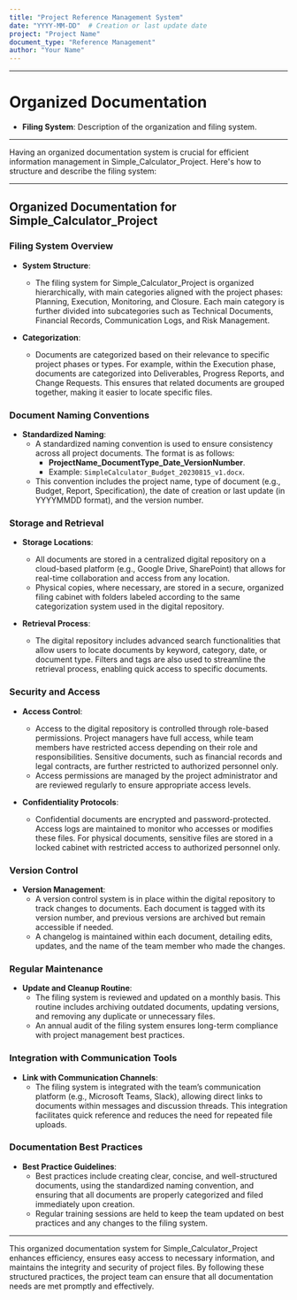 ```yaml
---
title: "Project Reference Management System"
date: "YYYY-MM-DD"  # Creation or last update date
project: "Project Name"
document_type: "Reference Management"
author: "Your Name"
---
```

---
# Organized Documentation

- **Filing System**: Description of the organization and filing system.

---
Having an organized documentation system is crucial for efficient information management in Simple_Calculator_Project. Here's how to structure and describe the filing system:

---

## Organized Documentation for Simple_Calculator_Project

### Filing System Overview
- **System Structure**:
  - The filing system for Simple_Calculator_Project is organized hierarchically, with main categories aligned with the project phases: Planning, Execution, Monitoring, and Closure. Each main category is further divided into subcategories such as Technical Documents, Financial Records, Communication Logs, and Risk Management.

- **Categorization**:
  - Documents are categorized based on their relevance to specific project phases or types. For example, within the Execution phase, documents are categorized into Deliverables, Progress Reports, and Change Requests. This ensures that related documents are grouped together, making it easier to locate specific files.

### Document Naming Conventions
- **Standardized Naming**:
  - A standardized naming convention is used to ensure consistency across all project documents. The format is as follows:
    - **ProjectName_DocumentType_Date_VersionNumber**.
    - Example: `SimpleCalculator_Budget_20230815_v1.docx`.
  - This convention includes the project name, type of document (e.g., Budget, Report, Specification), the date of creation or last update (in YYYYMMDD format), and the version number.

### Storage and Retrieval
- **Storage Locations**:
  - All documents are stored in a centralized digital repository on a cloud-based platform (e.g., Google Drive, SharePoint) that allows for real-time collaboration and access from any location. 
  - Physical copies, where necessary, are stored in a secure, organized filing cabinet with folders labeled according to the same categorization system used in the digital repository.

- **Retrieval Process**:
  - The digital repository includes advanced search functionalities that allow users to locate documents by keyword, category, date, or document type. Filters and tags are also used to streamline the retrieval process, enabling quick access to specific documents.

### Security and Access
- **Access Control**:
  - Access to the digital repository is controlled through role-based permissions. Project managers have full access, while team members have restricted access depending on their role and responsibilities. Sensitive documents, such as financial records and legal contracts, are further restricted to authorized personnel only.
  - Access permissions are managed by the project administrator and are reviewed regularly to ensure appropriate access levels.

- **Confidentiality Protocols**:
  - Confidential documents are encrypted and password-protected. Access logs are maintained to monitor who accesses or modifies these files. For physical documents, sensitive files are stored in a locked cabinet with restricted access to authorized personnel only.

### Version Control
- **Version Management**:
  - A version control system is in place within the digital repository to track changes to documents. Each document is tagged with its version number, and previous versions are archived but remain accessible if needed. 
  - A changelog is maintained within each document, detailing edits, updates, and the name of the team member who made the changes.

### Regular Maintenance
- **Update and Cleanup Routine**:
  - The filing system is reviewed and updated on a monthly basis. This routine includes archiving outdated documents, updating versions, and removing any duplicate or unnecessary files. 
  - An annual audit of the filing system ensures long-term compliance with project management best practices.

### Integration with Communication Tools
- **Link with Communication Channels**:
  - The filing system is integrated with the team’s communication platform (e.g., Microsoft Teams, Slack), allowing direct links to documents within messages and discussion threads. This integration facilitates quick reference and reduces the need for repeated file uploads.

### Documentation Best Practices
- **Best Practice Guidelines**:
  - Best practices include creating clear, concise, and well-structured documents, using the standardized naming convention, and ensuring that all documents are properly categorized and filed immediately upon creation. 
  - Regular training sessions are held to keep the team updated on best practices and any changes to the filing system.

---

This organized documentation system for Simple_Calculator_Project enhances efficiency, ensures easy access to necessary information, and maintains the integrity and security of project files. By following these structured practices, the project team can ensure that all documentation needs are met promptly and effectively.